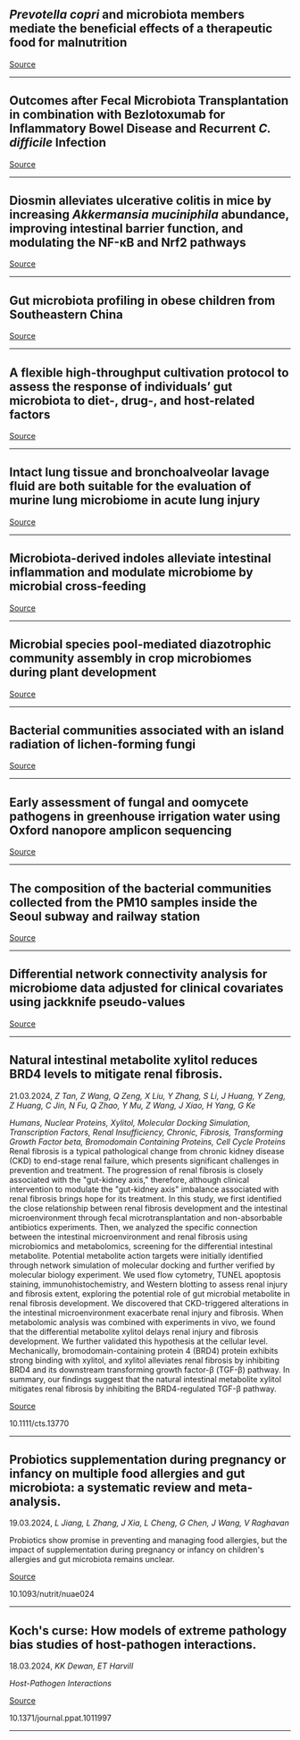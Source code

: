 ## <em>Prevotella copri</em> and microbiota members mediate the beneficial effects of a therapeutic food for malnutrition

[Source](https://www.nature.com/articles/s41564-024-01628-7)

---

## Outcomes after Fecal Microbiota Transplantation in combination with Bezlotoxumab for Inflammatory Bowel Disease and Recurrent<em> C. difficile</em> Infection

[Source](https://journals.lww.com/ajg/abstract/9900/outcomes_after_fecal_microbiota_transplantation_in.1081.aspx)

---

## Diosmin alleviates ulcerative colitis in mice by increasing <em>Akkermansia muciniphila</em> abundance, improving intestinal barrier function, and modulating the NF-κB and Nrf2 pathways

[Source](https://www.cell.com/heliyon/fulltext/S2405-8440(24)03558-8)

---

## Gut microbiota profiling in obese children from Southeastern China

[Source](https://bmcpediatr.biomedcentral.com/articles/10.1186/s12887-024-04668-4)

---

## A flexible high-throughput cultivation protocol to assess the response of individuals’ gut microbiota to diet-, drug-, and host-related factors

[Source](https://academic.oup.com/ismecommun/advance-article/doi/10.1093/ismeco/ycae035/7626939)

---

## Intact lung tissue and bronchoalveolar lavage fluid are both suitable for the evaluation of murine lung microbiome in acute lung injury

[Source](https://microbiomejournal.biomedcentral.com/articles/10.1186/s40168-024-01772-6)

---

## Microbiota-derived indoles alleviate intestinal inflammation and modulate microbiome by microbial cross-feeding

[Source](https://microbiomejournal.biomedcentral.com/articles/10.1186/s40168-024-01750-y)

---

## Microbial species pool-mediated diazotrophic community assembly in crop microbiomes during plant development

[Source](https://journals.asm.org/doi/10.1128/msystems.01055-23)

---

## Bacterial communities associated with an island radiation of lichen-forming fungi 

[Source](https://journals.plos.org/plosone/article?id=10.1371/journal.pone.0298599)

---

## Early assessment of fungal and oomycete pathogens in greenhouse irrigation water using Oxford nanopore amplicon sequencing

[Source](https://journals.plos.org/plosone/article?id=10.1371/journal.pone.0300381)

---

## The composition of the bacterial communities collected from the PM10 samples inside the Seoul subway and railway station

[Source](https://www.nature.com/articles/s41598-023-49848-x)

---

## Differential network connectivity analysis for microbiome data adjusted for clinical covariates using jackknife pseudo-values 

[Source](https://bmcbioinformatics.biomedcentral.com/articles/10.1186/s12859-024-05689-7)

---

## Natural intestinal metabolite xylitol reduces BRD4 levels to mitigate renal fibrosis.
 21.03.2024, _Z Tan, Z Wang, Q Zeng, X Liu, Y Zhang, S Li, J Huang, Y Zeng, Z Huang, C Jin, N Fu, Q Zhao, Y Mu, Z Wang, J Xiao, H Yang, G Ke_


_Humans, Nuclear Proteins, Xylitol, Molecular Docking Simulation, Transcription Factors, Renal Insufficiency, Chronic, Fibrosis, Transforming Growth Factor beta, Bromodomain Containing Proteins, Cell Cycle Proteins_
Renal fibrosis is a typical pathological change from chronic kidney disease (CKD) to end-stage renal failure, which presents significant challenges in prevention and treatment. The progression of renal fibrosis is closely associated with the "gut-kidney axis," therefore, although clinical intervention to modulate the "gut-kidney axis" imbalance associated with renal fibrosis brings hope for its treatment. In this study, we first identified the close relationship between renal fibrosis development and the intestinal microenvironment through fecal microtransplantation and non-absorbable antibiotics experiments. Then, we analyzed the specific connection between the intestinal microenvironment and renal fibrosis using microbiomics and metabolomics, screening for the differential intestinal metabolite. Potential metabolite action targets were initially identified through network simulation of molecular docking and further verified by molecular biology experiment. We used flow cytometry, TUNEL apoptosis staining, immunohistochemistry, and Western blotting to assess renal injury and fibrosis extent, exploring the potential role of gut microbial metabolite in renal fibrosis development. We discovered that CKD-triggered alterations in the intestinal microenvironment exacerbate renal injury and fibrosis. When metabolomic analysis was combined with experiments in vivo, we found that the differential metabolite xylitol delays renal injury and fibrosis development. We further validated this hypothesis at the cellular level. Mechanically, bromodomain-containing protein 4 (BRD4) protein exhibits strong binding with xylitol, and xylitol alleviates renal fibrosis by inhibiting BRD4 and its downstream transforming growth factor-β (TGF-β) pathway. In summary, our findings suggest that the natural intestinal metabolite xylitol mitigates renal fibrosis by inhibiting the BRD4-regulated TGF-β pathway.

[Source](https://ascpt.onlinelibrary.wiley.com/doi/10.1111/cts.13770)

10.1111/cts.13770

---

## Probiotics supplementation during pregnancy or infancy on multiple food allergies and gut microbiota: a systematic review and meta-analysis.
 19.03.2024, _L Jiang, L Zhang, J Xia, L Cheng, G Chen, J Wang, V Raghavan_


Probiotics show promise in preventing and managing food allergies, but the impact of supplementation during pregnancy or infancy on children's allergies and gut microbiota remains unclear.

[Source](https://academic.oup.com/nutritionreviews/advance-article/doi/10.1093/nutrit/nuae024/7631797)

10.1093/nutrit/nuae024

---

## Koch's curse: How models of extreme pathology bias studies of host-pathogen interactions.
 18.03.2024, _KK Dewan, ET Harvill_


_Host-Pathogen Interactions_

[Source](https://journals.plos.org/plospathogens/article?id=10.1371/journal.ppat.1011997)

10.1371/journal.ppat.1011997

---

